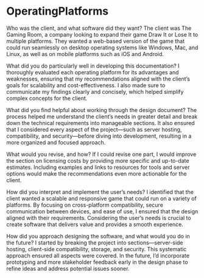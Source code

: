 # OperatingPlatforms
Who was the client, and what software did they want?
The client was The Gaming Room, a company looking to expand their game Draw It or Lose It to multiple platforms. They wanted a web-based version of the game that could run seamlessly on desktop operating systems like Windows, Mac, and Linux, as well as on mobile platforms such as iOS and Android.

What did you do particularly well in developing this documentation?
I thoroughly evaluated each operating platform for its advantages and weaknesses, ensuring that my recommendations aligned with the client’s goals for scalability and cost-effectiveness. I also made sure to communicate my findings clearly and concisely, which helped simplify complex concepts for the client.

What did you find helpful about working through the design document?
The process helped me understand the client’s needs in greater detail and break down the technical requirements into manageable sections. It also ensured that I considered every aspect of the project—such as server hosting, compatibility, and security—before diving into development, resulting in a more organized and focused approach.

What would you revise, and how?
If I could revise one part, I would improve the section on licensing costs by providing more specific and up-to-date estimates. Including examples and links to resources for tools and server options would make the recommendations even more actionable for the client.

How did you interpret and implement the user’s needs?
I identified that the client wanted a scalable and responsive game that could run on a variety of platforms. By focusing on cross-platform compatibility, secure communication between devices, and ease of use, I ensured that the design aligned with their requirements. Considering the user’s needs is crucial to create software that delivers value and provides a smooth experience.

How did you approach designing the software, and what would you do in the future?
I started by breaking the project into sections—server-side hosting, client-side compatibility, storage, and security. This systematic approach ensured all aspects were covered. In the future, I’d incorporate prototyping and more stakeholder feedback early in the design phase to refine ideas and address potential issues sooner.
